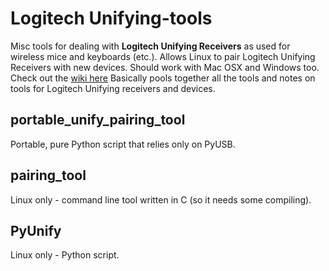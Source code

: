 # Logitech Unifying-tools

Misc tools for dealing with **Logitech Unifying Receivers** as used for 
wireless mice and keyboards (etc.). Allows Linux to pair Logitech 
Unifying Receivers with new devices. Should work with Mac OSX and 
Windows too. Check out the 
[wiki here](https://bitbucket.org/clach04/logitech-unifying-receiver-tools/wiki/Home)
Basically pools together all the tools and notes on tools for 
Logitech Unifying receivers and devices.

## portable_unify_pairing_tool

Portable, pure Python script that relies only on PyUSB.

## pairing_tool

Linux only - command line tool written in C (so it needs some compiling).

## PyUnify

Linux only - Python script.
